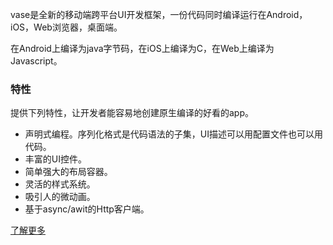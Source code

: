 vase是全新的移动端跨平台UI开发框架，一份代码同时编译运行在Android，iOS，Web浏览器，桌面端。

在Android上编译为java字节码，在iOS上编译为C，在Web上编译为Javascript。

### 特性
提供下列特性，让开发者能容易地创建原生编译的好看的app。

- 声明式编程。序列化格式是代码语法的子集，UI描述可以用配置文件也可以用代码。
- 丰富的UI控件。
- 简单强大的布局容器。
- 灵活的样式系统。
- 吸引人的微动画。
- 基于async/awit的Http客户端。

[了解更多](http://fanx.info/doc/client.html)